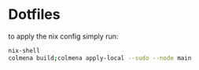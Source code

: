 # Dotfiles

to apply the nix config simply run:
```sh
nix-shell
colmena build;colmena apply-local --sudo --node main
```
